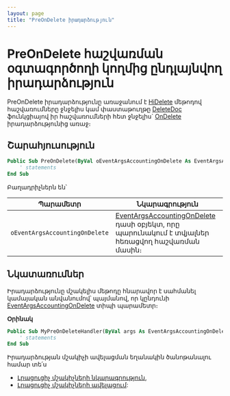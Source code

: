 ```yaml
---
layout: page
title: "PreOnDelete իրադարձություն"
---
```


# PreOnDelete հաշվառման օգտագործողի կողմից ընդլայնվող իրադարձություն

PreOnDelete իրադարձությունը առաջանում է [HiDelete](../../Functions/ASDOC/HiDelete.md) մեթոդով հաշվառումները ջնջելիս կամ փաստաթուղթը [DeleteDoc](../../Functions/Functions/DocumentsCirculation/DeleteDoc.md) ֆունկցիայով իր հաշվառումների հետ ջնջելիս` [OnDelete](../OnDelete.md) իրադարձությունից առաջ։

## Շարահյուսություն

``` vb
Public Sub PreOnDelete(ByVal օEventArgsAccountingOnDelete As EventArgsAccountingOnDelete) 
    ' statements
End Sub
```

Բաղադրիչներն են՝


|Պարամետր|Նկարագրություն|
|--|--|
|`օEventArgsAccountingOnDelete`| [EventArgsAccountingOnDelete](../UserDefinedHandlers.md#eventargsaccountingondelete-class) դասի օբյեկտ, որը պարունակում է տվյալներ հեռացվող հաշվառման մասին։|

## Նկատառումներ

Իրադարձությունը մշակելիս մեթոդը հնարավոր է սահմանել կամայական անվանումով՝ պայմանով, որ կընդունի [EventArgsAccountingOnDelete](../UserDefinedHandlers.md#eventargsaccountingondelete-class) տիպի պարամետր։

**Օրինակ**

``` vb
Public Sub MyPreOnDeleteHandler(ByVal args As EventArgsAccountingOnDelete) 
    ' statements
End Sub
```

Իրադարձության մշակիչի ավելացման եղանակին ծանոթանալու համար տե՛ս 
* [Լրացուցիչ մշակիչների նկարագրություն](UserDefinedHandlers.md),
* [Լրացուցիչ մշակիչների ավելացում](UserDefinedHandlers.md#մշակիչների-գրանցում):



